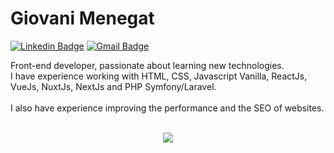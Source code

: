 # Giovani Menegat

[![Linkedin Badge](https://img.shields.io/badge/-Giovani%20Menegat-26c3eb?style=for-the-badge&logo=Linkedin&logoColor=white&link=https://www.linkedin.com/in/giovani-menegat-b49bb270/?locale=en_US)](https://www.linkedin.com/in/giovani-menegat-b49bb270/?locale=en_US) [![Gmail Badge](https://img.shields.io/badge/-gi.menegat10@gmail.com-26c3eb?style=for-the-badge&logo=Gmail&logoColor=white&link=mailto:gi.menegat10@gmail.com)](mailto:gi.menegat10@gmail.com)

Front-end developer, passionate about learning new technologies. <br />
I have experience working with HTML, CSS, Javascript Vanilla, ReactJs, VueJs, NuxtJs, NextJs and PHP Symfony/Laravel.<br /><br />
I also have experience improving the performance and the SEO of websites.

 <p align="center">
  <br />
  <img src="https://github-readme-stats.vercel.app/api?username=GiovaniMenegat&show_icons=true&title_color=26c3eb&icon_color=26c3eb&text_color=fff&bg_color=4A494A"/>
 </p>
